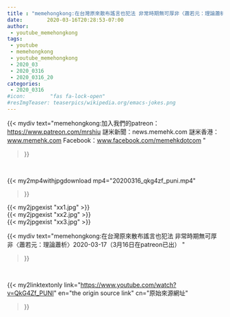 ```yaml
---
title : "memehongkong:在台灣原來散布謠言也犯法 非常時期無可厚非〈蕭若元：理論蕭析〉2020-03-17（3月16日在patreon已出） "
date:        2020-03-16T20:28:53-07:00
author:
 - youtube_memehongkong
tags:
 - youtube
 - memehongkong
 - youtube_memehongkong
 - 2020_03
 - 2020_0316
 - 2020_0316_20
categories:
 - 2020_0316
#icon:        "fas fa-lock-open"
#resImgTeaser: teaserpics/wikipedia.org/emacs-jokes.png
---
```


{{< mydiv text="memehongkong:加入我們的patreon：https://www.patreon.com/mrshiu 謎米新聞：news.memehk.com 謎米香港： www.memehk.com Facebook：www.facebook.com/memehkdotcom "
>}}
<br>


{{< my2mp4withjpgdownload mp4="20200316_qkg4zf_puni.mp4"
>}}

{{< my2jpgexist "xx1.jpg" >}}<br>
{{< my2jpgexist "xx2.jpg" >}}<br>
{{< my2jpgexist "xx3.jpg" >}}<br>



{{< mydiv text="memehongkong:在台灣原來散布謠言也犯法 非常時期無可厚非〈蕭若元：理論蕭析〉2020-03-17（3月16日在patreon已出） "
>}}
<br>

{{< my2linktextonly link="https://www.youtube.com/watch?v=QkG4Zf_PUNI"
en="the origin source link" cn="原始來源網址"
>}}


<br>

